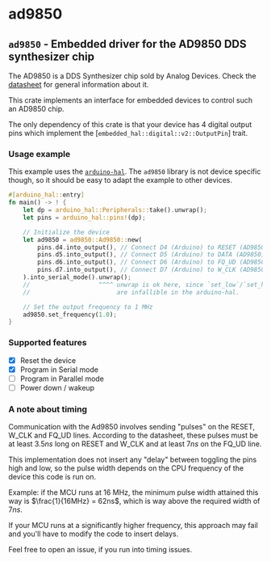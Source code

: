# ad9850

## `ad9850` - Embedded driver for the AD9850 DDS synthesizer chip

The AD9850 is a DDS Synthesizer chip sold by Analog Devices. Check the [datasheet](https://www.analog.com/media/en/technical-documentation/data-sheets/AD9850.pdf) for general information about it.

This crate implements an interface for embedded devices to control such an AD9850 chip.

The only dependency of this crate is that your device has 4 digital output pins which implement the [`embedded_hal::digital::v2::OutputPin`] trait.

### Usage example

This example uses the [`arduino-hal`](https://github.com/Rahix/avr-hal). The `ad9850` library is not device specific though, so
it should be easy to adapt the example to other devices.

```rust
#[arduino_hal::entry]
fn main() -> ! {
    let dp = arduino_hal::Peripherals::take().unwrap();
    let pins = arduino_hal::pins!(dp);

    // Initialize the device
    let ad9850 = ad9850::Ad9850::new(
        pins.d4.into_output(), // Connect D4 (Arduino) to RESET (AD9850)
        pins.d5.into_output(), // Connect D5 (Arduino) to DATA (AD9850)
        pins.d6.into_output(), // Connect D6 (Arduino) to FQ_UD (AD9850)
        pins.d7.into_output(), // Connect D7 (Arduino) to W_CLK (AD9850)
    ).into_serial_mode().unwrap();
    //                   ^^^^ unwrap is ok here, since `set_low`/`set_high`
    //                        are infallible in the arduino-hal.

    // Set the output frequency to 1 MHz
    ad9850.set_frequency(1.0);
}
```

### Supported features

- [x] Reset the device
- [x] Program in Serial mode
- [ ] Program in Parallel mode
- [ ] Power down / wakeup

### A note about timing

Communication with the Ad9850 involves sending "pulses" on the
RESET, W_CLK and FQ_UD lines. According to the datasheet, these
pulses must be at least $3.5ns$ long on RESET and W_CLK and at
least $7ns$ on the FQ_UD line.

This implementation does not insert any "delay" between toggling
the pins high and low, so the pulse width depends on the CPU frequency
of the device this code is run on.

Example: if the MCU runs at 16 MHz, the minimum pulse width attained
this way is $\frac{1}{16MHz} = 62ns$, which is way above the
required width of $7ns$.

If your MCU runs at a significantly higher frequency, this approach
may fail and you'll have to modify the code to insert delays.

Feel free to open an issue, if you run into timing issues.
